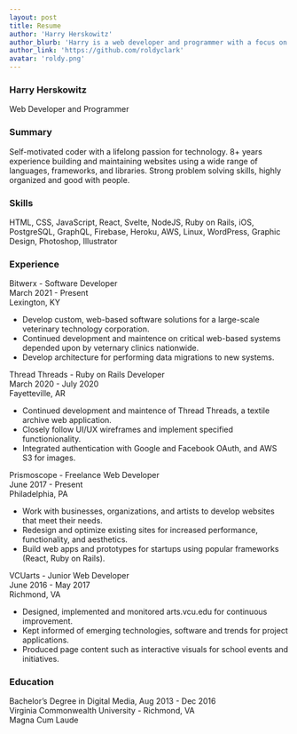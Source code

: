 ```yaml
---
layout: post
title: Resume
author: 'Harry Herskowitz'
author_blurb: 'Harry is a web developer and programmer with a focus on using technology to empower local artists and communities'
author_link: 'https://github.com/roldyclark'
avatar: 'roldy.png'
---
```


### Harry Herskowitz

Web Developer and Programmer

### Summary

Self-motivated coder with a lifelong passion for technology. 8+ years experience building and maintaining websites using a
wide range of languages, frameworks, and libraries. Strong problem solving
skills, highly organized and good with people.

### Skills

HTML, CSS, JavaScript, React, Svelte, NodeJS, Ruby on Rails, iOS, PostgreSQL, GraphQL, Firebase, Heroku, AWS, Linux, WordPress, Graphic Design, Photoshop, Illustrator

### Experience

Bitwerx - Software Developer\
March 2021 - Present\
Lexington, KY

- Develop custom, web-based software solutions for a large-scale veterinary technology corporation.
- Continued development and maintence on critical web-based systems depended upon by veternary clinics nationwide.
- Develop architecture for performing data migrations to new systems.

Thread Threads - Ruby on Rails Developer\
March 2020 - July 2020\
Fayetteville, AR

- Continued development and maintence of Thread Threads, a textile archive web application.
- Closely follow UI/UX wireframes and implement specified functionionality.
- Integrated authentication with Google and Facebook OAuth, and AWS S3 for images.

Prismoscope - Freelance Web Developer\
June 2017 - Present\
Philadelphia, PA

- Work with businesses, organizations, and artists to develop websites that meet their needs.
- Redesign and optimize existing sites for increased performance, functionality, and aesthetics.
- Build web apps and prototypes for startups using popular frameworks (React, Ruby on Rails).

VCUarts - Junior Web Developer\
June 2016 - May 2017\
Richmond, VA

- Designed, implemented and monitored arts.vcu.edu for continuous improvement.
- Kept informed of emerging technologies, software and trends for project applications.
- Produced page content such as interactive visuals for school events and initiatives.

### Education

Bachelor’s Degree in Digital Media, Aug 2013 - Dec 2016\
Virginia Commonwealth University - Richmond, VA\
Magna Cum Laude
